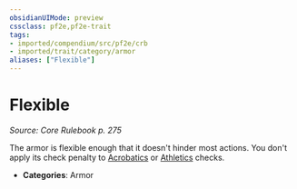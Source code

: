 ```yaml
---
obsidianUIMode: preview
cssclass: pf2e,pf2e-trait
tags:
- imported/compendium/src/pf2e/crb
- imported/trait/category/armor
aliases: ["Flexible"]
---
```

# Flexible  
*Source: Core Rulebook p. 275*  

The armor is flexible enough that it doesn't hinder most actions. You don't apply its check penalty to [Acrobatics](../../compendium/skills.md#Acrobatics) or [Athletics](../../compendium/skills.md#Athletics) checks.

- **Categories**: Armor